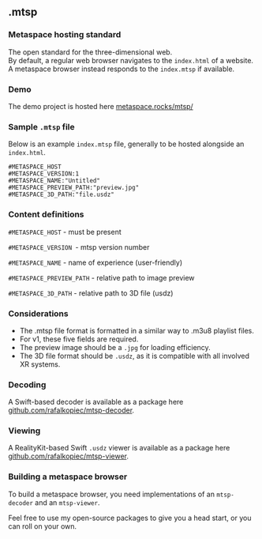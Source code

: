 ## .mtsp
### Metaspace hosting standard
The open standard for the three-dimensional web.
<br>
By default, a regular web browser navigates to the `index.html` of a website.
<br>
A metaspace browser instead responds to the `index.mtsp` if available.

### Demo
The demo project is hosted here [metaspace.rocks/mtsp/](https://metaspace.rocks/mtsp/)

### Sample `.mtsp` file
Below is an example `index.mtsp` file, generally to be hosted alongside an `index.html`.

```
#METASPACE_HOST
#METASPACE_VERSION:1
#METASPACE_NAME:"Untitled"
#METASPACE_PREVIEW_PATH:"preview.jpg"
#METASPACE_3D_PATH:"file.usdz"
```

### Content definitions

`#METASPACE_HOST` - must be present

`#METASPACE_VERSION `- mtsp version number

`#METASPACE_NAME` - name of experience (user-friendly)

`#METASPACE_PREVIEW_PATH` - relative path to image preview

`#METASPACE_3D_PATH` - relative path to 3D file (usdz)

### Considerations
- The .mtsp file format is formatted in a similar way to .m3u8 playlist files.
- For v1, these five fields are required.
- The preview image should be a `.jpg` for loading efficiency.
- The 3D file format should be `.usdz`, as it is compatible with all involved XR systems.

### Decoding
A Swift-based decoder is available as a package here [github.com/rafalkopiec/mtsp-decoder](https://github.com/rafalkopiec/mtsp-decoder).

### Viewing
A RealityKit-based Swift `.usdz` viewer is available as a package here [github.com/rafalkopiec/mtsp-viewer](https://github.com/rafalkopiec/mtsp-viewer).

### Building a metaspace browser
To build a metaspace browser, you need implementations of an `mtsp-decoder` and an `mtsp-viewer`. 

Feel free to use my open-source packages to give you a head start, or you can roll on your own.
